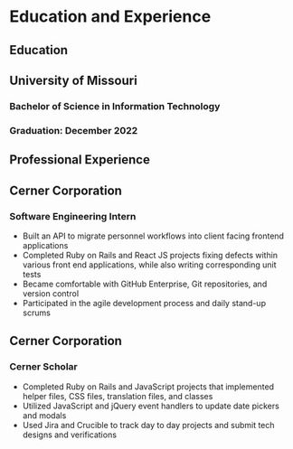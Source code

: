 # Education and Experience

## Education

## **University of Missouri**
### Bachelor of Science in Information Technology	
### Graduation: December 2022

## Professional Experience 

## **Cerner Corporation**
### Software Engineering Intern
- Built an API to migrate personnel workflows into client facing frontend applications
- Completed Ruby on Rails and React JS projects fixing defects within various front end applications, while also writing corresponding unit tests
- Became comfortable with GitHub Enterprise, Git repositories, and version control
- Participated in the agile development process and daily stand-up scrums

## **Cerner Corporation**
### Cerner Scholar
- Completed Ruby on Rails and JavaScript projects that implemented helper files, CSS files, translation files, and classes
- Utilized JavaScript and jQuery event handlers to update date pickers and modals
- Used Jira and Crucible to track day to day projects and submit tech designs and verifications
